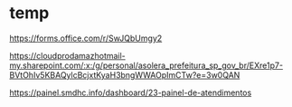 # temp

https://forms.office.com/r/SwJQbUmgy2

https://cloudprodamazhotmail-my.sharepoint.com/:x:/g/personal/asolera_prefeitura_sp_gov_br/EXre1p7-BVtOhIv5KBAQylcBcjxtKyaH3bngWWAOpImCTw?e=3w0QAN

https://painel.smdhc.info/dashboard/23-painel-de-atendimentos
